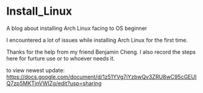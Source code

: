 # Install_Linux
A blog about installing Arch Linux facing to OS beginner

I encountered a lot of issues while installing Arch Linux for the first time. 

Thanks for the help from my friend Benjamin Cheng. I also record the steps here for furture use or to whoever needs it.

to view newest update: https://docs.google.com/document/d/1z51YVg7iYzbwQv3ZRU8wC95cGEUIQ7zp5MKTjnVWIZg/edit?usp=sharing
